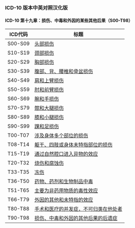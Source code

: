 ### ICD-10 版本中英对照汉化版

#### ICD-10 第十九章：损伤、中毒和外因的某些其他后果（S00-T98）

| **ICD代码** | **标题**                             |
|-----------|------------------------------------|
| S00\-S09  | [头部损伤](./S00-S09.md)               |
| S10\-S19  | [颈部损伤](./S10-S19.md)               |
| S20\-S29  | [胸部损伤](./S20-S29.md)               |
| S30\-S39  | [腹部、背、腰椎和骨盆损伤 ](S30-S39.md)        |
| S40\-S49  | [肩和上臂损伤](./S40-S49.md)             |
| S50\-S59  | [肘和前臂损伤](./S50-S59.md)             |
| S60\-S69  | [腕和手损伤](./S60-S69.md)              |
| S70\-S79  | [髋和大腿损伤](./S70-S79.md)             |
| S80\-S89  | [膝和小腿损伤](./S80-S89.md)             |
| S90\-S99  | [踝和足损伤](./S90-S99.md)              |
| T00\-T07  | [涉及身体多个部位的损伤](./T00-T07.md)        |
| T08\-T14  | [躯干、四肢或身体未特指部位的损伤](./T08-T14.md)   |
| T15\-T19  | [通过自然腔口进入异物的效应](./T15-T19.md)      |
| T20\-T32  | [烧伤和腐蚀伤](./T20-T32.md)             |
| T33\-T35  | [冻伤](./T33-T35.md)                 |
| T36\-T50  | [药物、药剂和生物制品中毒](./T36-T50.md)       |
| T51\-T65  | [主要为非药用物质的毒性效应](./T51-T65.md)      |
| T66\-T79  | [外因的其他和未特指的效应](./T66-T79.md)       |
| T80\-T88  | [手术和医疗的并发症，不可归类在他处者](./T80-T88.md) |
| T90\-T98  | [损伤、中毒和外因的其他后果的后遗症](./T90-T98.md)  |
